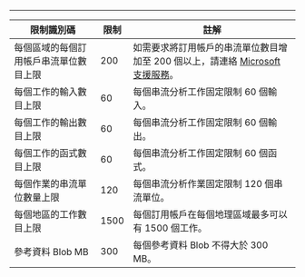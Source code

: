 ---
| 限制識別碼 | 限制 | 註解 |
| --- | --- | --- |
| 每個區域的每個訂用帳戶串流單位數目上限 |200 |如需要求將訂用帳戶的串流單位數目增加至 200 個以上，請連絡 [Microsoft 支援服務](https://support.microsoft.com/en-us)。 |
| 每個工作的輸入數目上限 |60 |每個串流分析工作固定限制 60 個輸入。 |
| 每個工作的輸出數目上限 |60 |每個串流分析工作固定限制 60 個輸出。 |
| 每個工作的函式數目上限 |60 |每個串流分析工作固定限制 60 個函式。 |
| 每個作業的串流單位數量上限 |120 |每個串流分析作業固定限制 120 個串流單位。 |
| 每個地區的工作數目上限 |1500 |每個訂用帳戶在每個地理區域最多可以有 1500 個工作。 |
| 參考資料 Blob MB | 300 | 每個參考資料 Blob 不得大於 300 MB。 |

